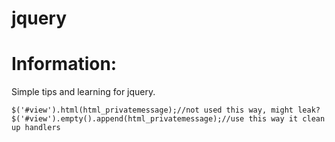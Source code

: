 # jquery

# Information:
 Simple tips and learning for jquery.

```
$('#view').html(html_privatemessage);//not used this way, might leak?
$('#view').empty().append(html_privatemessage);//use this way it clean up handlers
```